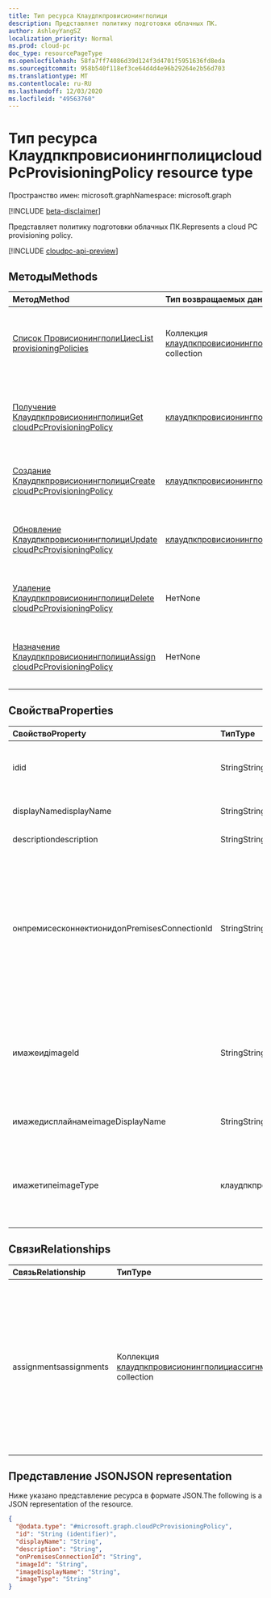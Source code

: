 ```yaml
---
title: Тип ресурса Клаудпкпровисионингполици
description: Представляет политику подготовки облачных ПК.
author: AshleyYangSZ
localization_priority: Normal
ms.prod: cloud-pc
doc_type: resourcePageType
ms.openlocfilehash: 58fa7ff74086d39d124f3d4701f5951636fd8eda
ms.sourcegitcommit: 958b540f118ef3ce64d4d4e96b29264e2b56d703
ms.translationtype: MT
ms.contentlocale: ru-RU
ms.lasthandoff: 12/03/2020
ms.locfileid: "49563760"
---
```

# <a name="cloudpcprovisioningpolicy-resource-type"></a><span data-ttu-id="72e1a-103">Тип ресурса Клаудпкпровисионингполици</span><span class="sxs-lookup"><span data-stu-id="72e1a-103">cloudPcProvisioningPolicy resource type</span></span>

<span data-ttu-id="72e1a-104">Пространство имен: microsoft.graph</span><span class="sxs-lookup"><span data-stu-id="72e1a-104">Namespace: microsoft.graph</span></span>

[!INCLUDE [beta-disclaimer](../../includes/beta-disclaimer.md)]

<span data-ttu-id="72e1a-105">Представляет политику подготовки облачных ПК.</span><span class="sxs-lookup"><span data-stu-id="72e1a-105">Represents a cloud PC provisioning policy.</span></span>

[!INCLUDE [cloudpc-api-preview](../../includes/cloudpc-api-preview.md)]

## <a name="methods"></a><span data-ttu-id="72e1a-106">Методы</span><span class="sxs-lookup"><span data-stu-id="72e1a-106">Methods</span></span>

|<span data-ttu-id="72e1a-107">Метод</span><span class="sxs-lookup"><span data-stu-id="72e1a-107">Method</span></span>|<span data-ttu-id="72e1a-108">Тип возвращаемых данных</span><span class="sxs-lookup"><span data-stu-id="72e1a-108">Return type</span></span>|<span data-ttu-id="72e1a-109">Описание</span><span class="sxs-lookup"><span data-stu-id="72e1a-109">Description</span></span>|
|:---|:---|:---|
|[<span data-ttu-id="72e1a-110">Список ПровисионингполиЦиес</span><span class="sxs-lookup"><span data-stu-id="72e1a-110">List provisioningPolicies</span></span>](../api/virtualendpoint-list-provisioningpolicies.md)|<span data-ttu-id="72e1a-111">Коллекция [клаудпкпровисионингполици](../resources/cloudpcprovisioningpolicy.md)</span><span class="sxs-lookup"><span data-stu-id="72e1a-111">[cloudPcProvisioningPolicy](../resources/cloudpcprovisioningpolicy.md) collection</span></span>|<span data-ttu-id="72e1a-112">Список свойств и связей объектов [клаудпкпровисионингполици](../resources/cloudpcprovisioningpolicy.md) .</span><span class="sxs-lookup"><span data-stu-id="72e1a-112">List properties and relationships of the [cloudPcProvisioningPolicy](../resources/cloudpcprovisioningpolicy.md) objects.</span></span>|
|[<span data-ttu-id="72e1a-113">Получение Клаудпкпровисионингполици</span><span class="sxs-lookup"><span data-stu-id="72e1a-113">Get cloudPcProvisioningPolicy</span></span>](../api/cloudpcprovisioningpolicy-get.md)|[<span data-ttu-id="72e1a-114">клаудпкпровисионингполици</span><span class="sxs-lookup"><span data-stu-id="72e1a-114">cloudPcProvisioningPolicy</span></span>](../resources/cloudpcprovisioningpolicy.md)|<span data-ttu-id="72e1a-115">Чтение свойств и связей объекта [клаудпкпровисионингполици](../resources/cloudpcprovisioningpolicy.md) .</span><span class="sxs-lookup"><span data-stu-id="72e1a-115">Read the properties and relationships of a [cloudPcProvisioningPolicy](../resources/cloudpcprovisioningpolicy.md) object.</span></span>|
|[<span data-ttu-id="72e1a-116">Создание Клаудпкпровисионингполици</span><span class="sxs-lookup"><span data-stu-id="72e1a-116">Create cloudPcProvisioningPolicy</span></span>](../api/virtualendpoint-post-provisioningpolicies.md)|[<span data-ttu-id="72e1a-117">клаудпкпровисионингполици</span><span class="sxs-lookup"><span data-stu-id="72e1a-117">cloudPcProvisioningPolicy</span></span>](../resources/cloudpcprovisioningpolicy.md)|<span data-ttu-id="72e1a-118">Создание нового объекта [клаудпкпровисионингполици](../resources/cloudpcprovisioningpolicy.md) .</span><span class="sxs-lookup"><span data-stu-id="72e1a-118">Create a new [cloudPcProvisioningPolicy](../resources/cloudpcprovisioningpolicy.md) object.</span></span>|
|[<span data-ttu-id="72e1a-119">Обновление Клаудпкпровисионингполици</span><span class="sxs-lookup"><span data-stu-id="72e1a-119">Update cloudPcProvisioningPolicy</span></span>](../api/cloudpcprovisioningpolicy-update.md)|[<span data-ttu-id="72e1a-120">клаудпкпровисионингполици</span><span class="sxs-lookup"><span data-stu-id="72e1a-120">cloudPcProvisioningPolicy</span></span>](../resources/cloudpcprovisioningpolicy.md)|<span data-ttu-id="72e1a-121">Обновление свойств объекта [клаудпкпровисионингполици](../resources/cloudpcprovisioningpolicy.md) .</span><span class="sxs-lookup"><span data-stu-id="72e1a-121">Update the properties of a [cloudPcProvisioningPolicy](../resources/cloudpcprovisioningpolicy.md) object.</span></span>|
|[<span data-ttu-id="72e1a-122">Удаление Клаудпкпровисионингполици</span><span class="sxs-lookup"><span data-stu-id="72e1a-122">Delete cloudPcProvisioningPolicy</span></span>](../api/cloudpcprovisioningpolicy-delete.md)|<span data-ttu-id="72e1a-123">Нет</span><span class="sxs-lookup"><span data-stu-id="72e1a-123">None</span></span>|<span data-ttu-id="72e1a-124">Удаление объекта [клаудпкпровисионингполици](../resources/cloudpcprovisioningpolicy.md) .</span><span class="sxs-lookup"><span data-stu-id="72e1a-124">Delete a [cloudPcProvisioningPolicy](../resources/cloudpcprovisioningpolicy.md) object.</span></span>|
|[<span data-ttu-id="72e1a-125">Назначение Клаудпкпровисионингполици</span><span class="sxs-lookup"><span data-stu-id="72e1a-125">Assign cloudPcProvisioningPolicy</span></span>](../api/cloudpcprovisioningpolicy-assign.md)|<span data-ttu-id="72e1a-126">Нет</span><span class="sxs-lookup"><span data-stu-id="72e1a-126">None</span></span> |<span data-ttu-id="72e1a-127">Назначьте [клаудпкпровисионингполици](../resources/cloudpcprovisioningpolicy.md) группам пользователей.</span><span class="sxs-lookup"><span data-stu-id="72e1a-127">Assign a [cloudPcProvisioningPolicy](../resources/cloudpcprovisioningpolicy.md) to user groups.</span></span>|

## <a name="properties"></a><span data-ttu-id="72e1a-128">Свойства</span><span class="sxs-lookup"><span data-stu-id="72e1a-128">Properties</span></span>

|<span data-ttu-id="72e1a-129">Свойство</span><span class="sxs-lookup"><span data-stu-id="72e1a-129">Property</span></span>|<span data-ttu-id="72e1a-130">Тип</span><span class="sxs-lookup"><span data-stu-id="72e1a-130">Type</span></span>|<span data-ttu-id="72e1a-131">Описание</span><span class="sxs-lookup"><span data-stu-id="72e1a-131">Description</span></span>|
|:---|:---|:---|
|<span data-ttu-id="72e1a-132">id</span><span class="sxs-lookup"><span data-stu-id="72e1a-132">id</span></span>|<span data-ttu-id="72e1a-133">String</span><span class="sxs-lookup"><span data-stu-id="72e1a-133">String</span></span>|<span data-ttu-id="72e1a-134">Уникальный идентификатор для политики подготовки облачных ПК.</span><span class="sxs-lookup"><span data-stu-id="72e1a-134">Unique identifier for the cloud PC provisioning policy.</span></span> <span data-ttu-id="72e1a-135">Только для чтения.</span><span class="sxs-lookup"><span data-stu-id="72e1a-135">Read-only.</span></span>|
|<span data-ttu-id="72e1a-136">displayName</span><span class="sxs-lookup"><span data-stu-id="72e1a-136">displayName</span></span>|<span data-ttu-id="72e1a-137">String</span><span class="sxs-lookup"><span data-stu-id="72e1a-137">String</span></span>|<span data-ttu-id="72e1a-138">Отображаемое имя политики подготовки.</span><span class="sxs-lookup"><span data-stu-id="72e1a-138">The display name for the provisioning policy.</span></span>|
|<span data-ttu-id="72e1a-139">description</span><span class="sxs-lookup"><span data-stu-id="72e1a-139">description</span></span>|<span data-ttu-id="72e1a-140">String</span><span class="sxs-lookup"><span data-stu-id="72e1a-140">String</span></span>|<span data-ttu-id="72e1a-141">Описание политики подготовки.</span><span class="sxs-lookup"><span data-stu-id="72e1a-141">The provisioning policy description.</span></span>|
|<span data-ttu-id="72e1a-142">онпремисесконнектионид</span><span class="sxs-lookup"><span data-stu-id="72e1a-142">onPremisesConnectionId</span></span>|<span data-ttu-id="72e1a-143">String</span><span class="sxs-lookup"><span data-stu-id="72e1a-143">String</span></span>|<span data-ttu-id="72e1a-144">Идентификатор Клаудпконпремисесконнектион.</span><span class="sxs-lookup"><span data-stu-id="72e1a-144">The ID of the cloudPcOnPremisesConnection.</span></span> <span data-ttu-id="72e1a-145">Чтобы обеспечить сетевое подключение к облачным компьютерам и присоединение к домену, выберите подключение с виртуальной сетью, проверенной службой Cloud PC.</span><span class="sxs-lookup"><span data-stu-id="72e1a-145">To ensure that cloud PCs have network connectivity and that they domain join, choose a connection with a virtual network that’s validated by the cloud PC service.</span></span>|
|<span data-ttu-id="72e1a-146">имажеид</span><span class="sxs-lookup"><span data-stu-id="72e1a-146">imageId</span></span>|<span data-ttu-id="72e1a-147">String</span><span class="sxs-lookup"><span data-stu-id="72e1a-147">String</span></span>|<span data-ttu-id="72e1a-148">Идентификатор образа ОС, который вы хотите подготовить к работе на облачных компьютерах.</span><span class="sxs-lookup"><span data-stu-id="72e1a-148">The ID of the OS image you want to provision on cloud PCs.</span></span> <span data-ttu-id="72e1a-149">Формат изображения для типа галереи: {publisher_offer_sku}.</span><span class="sxs-lookup"><span data-stu-id="72e1a-149">The format for a gallery type image is: {publisher_offer_sku}.</span></span>|
|<span data-ttu-id="72e1a-150">имажедисплайнаме</span><span class="sxs-lookup"><span data-stu-id="72e1a-150">imageDisplayName</span></span>|<span data-ttu-id="72e1a-151">String</span><span class="sxs-lookup"><span data-stu-id="72e1a-151">String</span></span>|<span data-ttu-id="72e1a-152">Отображаемое имя для образа ОС, который вы собираетесь заготовить.</span><span class="sxs-lookup"><span data-stu-id="72e1a-152">The display name for the OS image you’re provisioning.</span></span>|
|<span data-ttu-id="72e1a-153">имажетипе</span><span class="sxs-lookup"><span data-stu-id="72e1a-153">imageType</span></span>|<span data-ttu-id="72e1a-154">клаудпкпровисионингполициимажетипе</span><span class="sxs-lookup"><span data-stu-id="72e1a-154">cloudPcProvisioningPolicyImageType</span></span>|<span data-ttu-id="72e1a-155">Тип образа ОС (настраиваемого или галереи), который необходимо подготовить к работе на облачных компьютерах.</span><span class="sxs-lookup"><span data-stu-id="72e1a-155">The type of OS image (custom or gallery) you want to provision on cloud PCs.</span></span> <span data-ttu-id="72e1a-156">Возможные значения: `gallery`, `custom`.</span><span class="sxs-lookup"><span data-stu-id="72e1a-156">Possible values are: `gallery`, `custom`.</span></span>|

## <a name="relationships"></a><span data-ttu-id="72e1a-157">Связи</span><span class="sxs-lookup"><span data-stu-id="72e1a-157">Relationships</span></span>

|<span data-ttu-id="72e1a-158">Связь</span><span class="sxs-lookup"><span data-stu-id="72e1a-158">Relationship</span></span>|<span data-ttu-id="72e1a-159">Тип</span><span class="sxs-lookup"><span data-stu-id="72e1a-159">Type</span></span>|<span data-ttu-id="72e1a-160">Описание</span><span class="sxs-lookup"><span data-stu-id="72e1a-160">Description</span></span>|
|:---|:---|:---|
|<span data-ttu-id="72e1a-161">assignments</span><span class="sxs-lookup"><span data-stu-id="72e1a-161">assignments</span></span>|<span data-ttu-id="72e1a-162">Коллекция [клаудпкпровисионингполициассигнмент](../resources/cloudpcprovisioningpolicyassignment.md)</span><span class="sxs-lookup"><span data-stu-id="72e1a-162">[cloudPcProvisioningPolicyAssignment](../resources/cloudpcprovisioningpolicyassignment.md) collection</span></span>|<span data-ttu-id="72e1a-163">Определенная коллекция назначений политик подготовки.</span><span class="sxs-lookup"><span data-stu-id="72e1a-163">A defined collection of provisioning policy assignments.</span></span> <span data-ttu-id="72e1a-164">Возвращается только на `$expand`.</span><span class="sxs-lookup"><span data-stu-id="72e1a-164">Returned only on `$expand`.</span></span> <span data-ttu-id="72e1a-165">В этом [примере](../api/cloudpcprovisioningpolicy-get.md) показано, как получить отношение назначений.</span><span class="sxs-lookup"><span data-stu-id="72e1a-165">See an [example](../api/cloudpcprovisioningpolicy-get.md) of getting the assignments relationship.</span></span> |

## <a name="json-representation"></a><span data-ttu-id="72e1a-166">Представление JSON</span><span class="sxs-lookup"><span data-stu-id="72e1a-166">JSON representation</span></span>

<span data-ttu-id="72e1a-167">Ниже указано представление ресурса в формате JSON.</span><span class="sxs-lookup"><span data-stu-id="72e1a-167">The following is a JSON representation of the resource.</span></span>
<!-- {
  "blockType": "resource",
  "keyProperty": "id",
  "@odata.type": "microsoft.graph.cloudPcProvisioningPolicy",
  "baseType": "microsoft.graph.entity",
  "openType": false
}
-->

``` json
{
  "@odata.type": "#microsoft.graph.cloudPcProvisioningPolicy",
  "id": "String (identifier)",
  "displayName": "String",
  "description": "String",
  "onPremisesConnectionId": "String",
  "imageId": "String",
  "imageDisplayName": "String",
  "imageType": "String"
}
```
